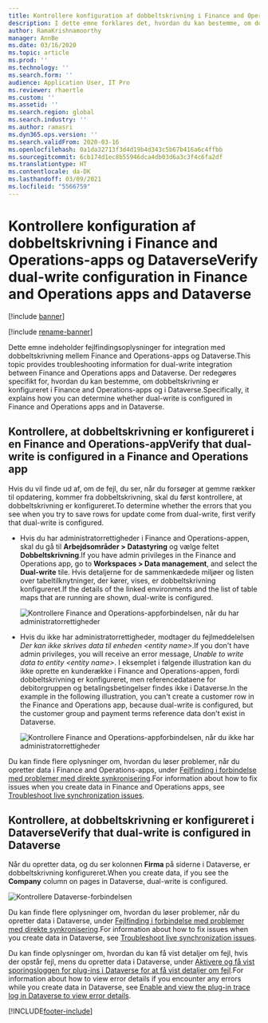 ```yaml
---
title: Kontrollere konfiguration af dobbeltskrivning i Finance and Operations-apps og Dataverse
description: I dette emne forklares det, hvordan du kan bestemme, om dobbeltskrivning er konfigureret i Finance and Operations-apps og i Dataverse.
author: RamaKrishnamoorthy
manager: AnnBe
ms.date: 03/16/2020
ms.topic: article
ms.prod: ''
ms.technology: ''
ms.search.form: ''
audience: Application User, IT Pro
ms.reviewer: rhaertle
ms.custom: ''
ms.assetid: ''
ms.search.region: global
ms.search.industry: ''
ms.author: ramasri
ms.dyn365.ops.version: ''
ms.search.validFrom: 2020-03-16
ms.openlocfilehash: 0a1da32713f3d4d19b4d343c5b67b416a6c4ffbb
ms.sourcegitcommit: 6cb174d1ec8b55946dca4db03d6a3c3f4c6fa2df
ms.translationtype: HT
ms.contentlocale: da-DK
ms.lasthandoff: 03/09/2021
ms.locfileid: "5566759"
---
```

# <a name="verify-dual-write-configuration-in-finance-and-operations-apps-and-dataverse"></a><span data-ttu-id="e0674-103">Kontrollere konfiguration af dobbeltskrivning i Finance and Operations-apps og Dataverse</span><span class="sxs-lookup"><span data-stu-id="e0674-103">Verify dual-write configuration in Finance and Operations apps and Dataverse</span></span>

[!include [banner](../../includes/banner.md)]

[!include [rename-banner](~/includes/cc-data-platform-banner.md)]



<span data-ttu-id="e0674-104">Dette emne indeholder fejlfindingsoplysninger for integration med dobbeltskrivning mellem Finance and Operations-apps og Dataverse.</span><span class="sxs-lookup"><span data-stu-id="e0674-104">This topic provides troubleshooting information for dual-write integration between Finance and Operations apps and Dataverse.</span></span> <span data-ttu-id="e0674-105">Der redegøres specifikt for, hvordan du kan bestemme, om dobbeltskrivning er konfigureret i Finance and Operations-apps og i Dataverse.</span><span class="sxs-lookup"><span data-stu-id="e0674-105">Specifically, it explains how you can determine whether dual-write is configured in Finance and Operations apps and in Dataverse.</span></span>

## <a name="verify-that-dual-write-is-configured-in-a-finance-and-operations-app"></a><span data-ttu-id="e0674-106">Kontrollere, at dobbeltskrivning er konfigureret i en Finance and Operations-app</span><span class="sxs-lookup"><span data-stu-id="e0674-106">Verify that dual-write is configured in a Finance and Operations app</span></span>

<span data-ttu-id="e0674-107">Hvis du vil finde ud af, om de fejl, du ser, når du forsøger at gemme rækker til opdatering, kommer fra dobbeltskrivning, skal du først kontrollere, at dobbeltskrivning er konfigureret.</span><span class="sxs-lookup"><span data-stu-id="e0674-107">To determine whether the errors that you see when you try to save rows for update come from dual-write, first verify that dual-write is configured.</span></span>

+ <span data-ttu-id="e0674-108">Hvis du har administratorrettigheder i Finance and Operations-appen, skal du gå til **Arbejdsområder \> Datastyring** og vælge feltet **Dobbeltskrivning**.</span><span class="sxs-lookup"><span data-stu-id="e0674-108">If you have admin privileges in the Finance and Operations app, go to **Workspaces \> Data management**, and select the **Dual-write** tile.</span></span> <span data-ttu-id="e0674-109">Hvis detaljerne for de sammenkædede miljøer og listen over tabeltilknytninger, der kører, vises, er dobbeltskrivning konfigureret.</span><span class="sxs-lookup"><span data-stu-id="e0674-109">If the details of the linked environments and the list of table maps that are running are shown, dual-write is configured.</span></span>

    ![Kontrollere Finance and Operations-appforbindelsen, når du har administratorrettigheder](media/verify_fin_ops_1.png)

+ <span data-ttu-id="e0674-111">Hvis du ikke har administratorrettigheder, modtager du fejlmeddelelsen *Der kan ikke skrives data til enheden \<entity name\>*.</span><span class="sxs-lookup"><span data-stu-id="e0674-111">If you don't have admin privileges, you will receive an error message, *Unable to write data to entity \<entity name\>*.</span></span> <span data-ttu-id="e0674-112">I eksemplet i følgende illustration kan du ikke oprette en kunderække i Finance and Operations-appen, fordi dobbeltskrivning er konfigureret, men referencedataene for debitorgruppen og betalingsbetingelser findes ikke i Dataverse.</span><span class="sxs-lookup"><span data-stu-id="e0674-112">In the example in the following illustration, you can't create a customer row in the Finance and Operations app, because dual-write is configured, but the customer group and payment terms reference data don't exist in Dataverse.</span></span>

    ![Kontrollere Finance and Operations-appforbindelsen, når du ikke har administratorrettigheder](media/verify_fin_ops_2.png)

<span data-ttu-id="e0674-114">Du kan finde flere oplysninger om, hvordan du løser problemer, når du opretter data i Finance and Operations-apps, under [Fejlfinding i forbindelse med problemer med direkte synkronisering](dual-write-troubleshooting-live-sync.md).</span><span class="sxs-lookup"><span data-stu-id="e0674-114">For information about how to fix issues when you create data in Finance and Operations apps, see [Troubleshoot live synchronization issues](dual-write-troubleshooting-live-sync.md).</span></span>

## <a name="verify-that-dual-write-is-configured-in-dataverse"></a><span data-ttu-id="e0674-115">Kontrollere, at dobbeltskrivning er konfigureret i Dataverse</span><span class="sxs-lookup"><span data-stu-id="e0674-115">Verify that dual-write is configured in Dataverse</span></span>

<span data-ttu-id="e0674-116">Når du opretter data, og du ser kolonnen **Firma** på siderne i Dataverse, er dobbeltskrivning konfigureret.</span><span class="sxs-lookup"><span data-stu-id="e0674-116">When you create data, if you see the **Company** column on pages in Dataverse, dual-write is configured.</span></span>

![Kontrollere Dataverse-forbindelsen](media/verify_cds.png)

<span data-ttu-id="e0674-118">Du kan finde flere oplysninger om, hvordan du løser problemer, når du opretter data i Dataverse, under [Fejlfinding i forbindelse med problemer med direkte synkronisering](dual-write-troubleshooting-live-sync.md).</span><span class="sxs-lookup"><span data-stu-id="e0674-118">For information about how to fix issues when you create data in Dataverse, see [Troubleshoot live synchronization issues](dual-write-troubleshooting-live-sync.md).</span></span>

<span data-ttu-id="e0674-119">Du kan finde oplysninger om, hvordan du kan få vist detaljer om fejl, hvis der opstår fejl, mens du opretter data i Dataverse, under [Aktivere og få vist sporingsloggen for plug-ins i Dataverse for at få vist detaljer om fejl](dual-write-troubleshooting.md#enable-view-trace).</span><span class="sxs-lookup"><span data-stu-id="e0674-119">For information about how to view error details if you encounter any errors while you create data in Dataverse, see [Enable and view the plug-in trace log in Dataverse to view error details](dual-write-troubleshooting.md#enable-view-trace).</span></span>


[!INCLUDE[footer-include](../../../../includes/footer-banner.md)]